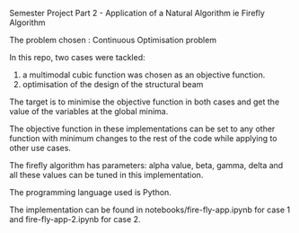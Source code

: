 Semester Project Part 2 - Application of a Natural Algorithm ie Firefly Algorithm

The problem chosen : Continuous Optimisation problem


In this repo, two cases were tackled: 
1. a multimodal cubic function was chosen as an objective function. 
2. optimisation of the design of the structural beam

The target is to minimise the objective function in both cases and get the value of the variables at the global minima.

The objective function in these implementations can be set to any other function with minimum changes to the rest of the code while applying to other use cases.

The firefly algorithm has parameters: alpha value, beta, gamma, delta and all these values can be tuned in this implementation.

The programming language used is Python.

The implementation can be found in notebooks/fire-fly-app.ipynb for case 1 and fire-fly-app-2.ipynb for case 2.

